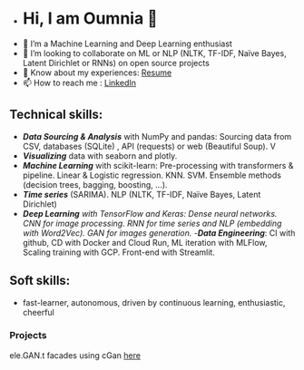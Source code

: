 - # Hi, I am Oumnia 👋
- 👀 I’m a Machine Learning and Deep Learning enthusiast
- 💞️ I’m looking to collaborate on ML or NLP (NLTK, TF-IDF, Naïve Bayes, Latent Dirichlet or RNNs) on open source projects
- 📄 Know about my experiences: [Resume](https://drive.google.com/file/d/1EEjDpofwlD2AzW0ij6UBUVCY3MbSW3zT/view?usp=sharing)
- 📫 How to reach me : [LinkedIn](www.linkedin.com/in/oumnia-sadaouni)

## Technical skills:
- **_Data Sourcing & Analysis_** with NumPy and pandas: Sourcing data from CSV, databases (SQLite) , API (requests) or web (Beautiful Soup). V
- **_Visualizing_** data with seaborn and plotly. 
- **_Machine Learning_** with scikit-learn: Pre-processing with transformers & pipeline. Linear & Logistic regression. KNN. SVM. Ensemble methods (decision trees, bagging, boosting, ...).
- _**Time series**_ (SARIMA). NLP (NLTK, TF-IDF, Naïve Bayes, Latent Dirichlet)
- _**Deep Learning** _with TensorFlow and Keras: Dense neural networks. CNN for image processing. RNN for time series and NLP (embedding with Word2Vec). GAN for images
generation.
-_**Data Engineering**_: CI with github, CD with Docker and Cloud Run, ML iteration with MLFlow, Scaling training with GCP. Front-end with Streamlit.

## Soft skills: 
- fast-learner, autonomous, driven by continuous learning, enthusiastic, cheerful

### Projects
ele.GAN.t facades using cGan [here](https://ivy-caraway-b60.notion.site/ele-GAN-t-facades-project-d447b1b3d7584d71abb39c35c097f8dc) 

